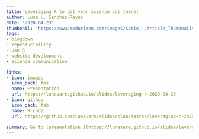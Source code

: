 ```yaml
---
title: Leveraging R to get your science out there!
author: Luna L. Sanchez-Reyes
date: "2020-04-23"
thumbnail: "https://www.medorizon.com/images/Katie_-_Article_Thumbnails/Coding_Tips.png"
tags:
- blogdown
- reproducibility
- use R
- website development
- science communication

links:
- icon: images
  icon_pack: fas
  name: Presentation
  url: https://lunasare.github.io/slides/leveraging-r-2020-04-20
- icon: github
  icon_pack: fab
  name: R code
  url: https://github.com/LunaSare/slides/blob/master/leveraging-r-2020-04-20.Rmd

summary: Go to [presentation.](https://lunasare.github.io/slides/leveraging-r-2020-04-20)
---
```





<!-- Following css was taken from https://tcgriffith.github.io/xaringan_gh/ -->
<!--## CSS styles-->
<!-- <style>
.resp-container {
    position: relative;
    /* overflow: hidden; #comment out this line to allow a larger embed*/
    padding-top: 56.25%;
}

.testiframe {
    position: absolute;
    top: 0;
    left: 0;
    width: 100%;
    height: 100%;
    border: 0;
}
</style> -->


<!--## html iframe to embed the slide.-->

<!-- <div class="resp-container">
    <iframe class="testiframe" src="https://lunasare.github.io/slides/leveraging-r-2020-04-20.html">
      A blogdown tutorial.
    </iframe>
</div> -->
